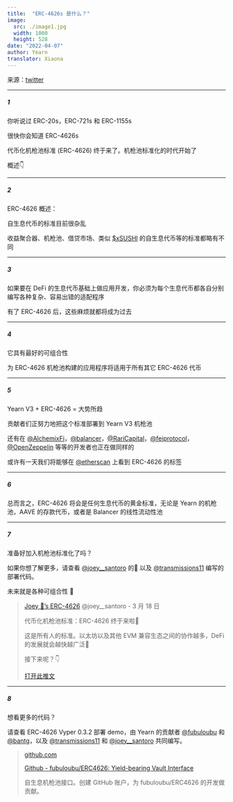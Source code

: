 ```yaml
---
title:  "ERC-4626s 是什么？"
image:
  src: ./image1.jpg
  width: 1000
  height: 528
date: "2022-04-07"
author: Yearn
translator: Xiaona
---
```


来源：[twitter](https://twitter.com/iearnfinance/status/1511444220850184197)

---

##### 1

你听说过 ERC-20s，ERC-721s 和 ERC-1155s

很快你会知道 ERC-4626s

代币化机枪池标准 (ERC-4626) 终于来了。机枪池标准化的时代开始了

概述👇

---

##### 2

ERC-4626 概述：

自生息代币的标准目前很杂乱

收益聚合器、机枪池、借贷市场、类似 [$xSUSHI](https://twitter.com/search?q=%24xSUSHI&src=cashtag_click) 的自生息代币等的标准都略有不同

---

##### 3

如果要在 DeFi 的生息代币基础上做应用开发，你必须为每个生息代币都各自分别编写各种复杂、容易出错的适配程序

有了 ERC-4626 后，这些麻烦就都将成为过去

---

##### 4

它具有最好的可组合性

为 ERC-4626 机枪池构建的应用程序将适用于所有其它 ERC-4626 代币

---

##### 5

Yearn V3 + ERC-4626 = 大势所趋

贡献者们正努力地把这个标准部署到 Yearn V3 机枪池

还有在 [@AlchemixFi](https://twitter.com/AlchemixFi)，[@balancer](https://twitter.com/balancer)，[@RariCapital](https://twitter.com/RariCapital)，[@feiprotocol](https://twitter.com/feiprotocol)，[@OpenZeppelin](https://twitter.com/OpenZeppelin) 等等的开发者也正在做同样的

或许有一天我们将能够在 [@etherscan](https://twitter.com/etherscan) 上看到 ERC-4626 的标签

---

##### 6

总而言之，ERC-4626 将会是任何生息代币的黄金标准，无论是 Yearn 的机枪池，AAVE 的存款代币，或者是 Balancer 的线性流动性池

---

##### 7

准备好加入机枪池标准化了吗？ 

如果你想了解更多，请查看 [@joey__santoro](https://twitter.com/joey__santoro) 的🧵 以及 [@transmissions11](https://twitter.com/transmissions11) 编写的部署代码。

未来就是各种可组合性 💙

> [Joey 💚’s ERC-4626](https://twitter.com/joey__santoro) @joey__santoro - 3 月 18 日
> 
> 代币化机枪池标准：ERC-4626 终于来啦🥳
> 
> 这是所有人的标准。以太坊以及其他 EVM 兼容生态之间的协作越多，DeFi 的发展就会越快越广泛🤝
> 
> 接下来呢？👇
> 
> [打开此推文](https://twitter.com/joey__santoro/status/1504603906726240258)

---

##### 8

想看更多的代码？

请查看 ERC-4626 Vyper 0.3.2 部署 demo，由 Yearn 的贡献者 [@fubuloubu](https://twitter.com/fubuloubu) 和 [@bantg](https://twitter.com/bantg)，以及 [@transmissions11](https://twitter.com/transmissions11) 和 [@joey__santoro](https://twitter.com/joey__santoro) 共同编写。

> [github.com](https://github.com/fubuloubu/ERC4626)
> 
> [Github - fubuloubu/ERC4626: Yield-bearing Vault Interface](https://github.com/fubuloubu/ERC4626)
> 
> 自生息机枪池接口。创建 GitHub 账户，为 fubuloubu/ERC4626 的开发做贡献。
